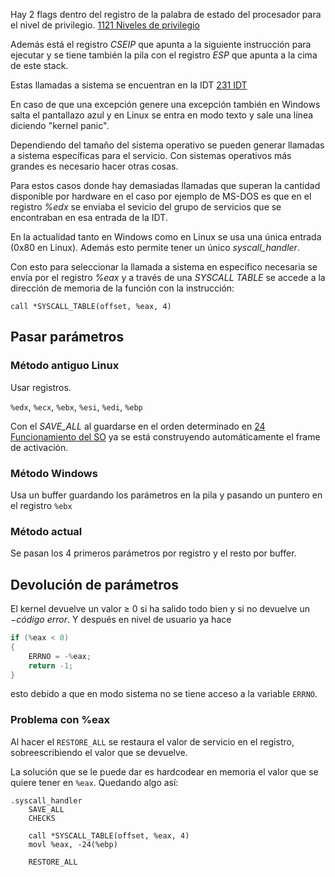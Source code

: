 Hay 2 flags dentro del registro de la palabra de estado del procesador para el nivel de privilegio. [1121 Niveles de privilegio](1121%20Niveles%20de%20privilegio.md)

Además está el registro $CSEIP$ que apunta a la siguiente instrucción para ejecutar y se tiene también la pila con el registro $ESP$ que apunta a la cima de este stack.

Estas llamadas a sistema se encuentran en la IDT [231 IDT](231%20IDT.md)

En caso de que una excepción genere una excepción también en Windows salta el pantallazo azul y en Linux se entra en modo texto y sale una línea diciendo "kernel panic".

Dependiendo del tamaño del sistema operativo se pueden generar llamadas a sistema específicas para el servicio. Con sistemas operativos más grandes es necesario hacer otras cosas.

Para estos casos donde hay demasiadas llamadas que superan la cantidad disponible por hardware en el caso por ejemplo de MS-DOS es que en el registro *%edx* se enviaba el sevicio del grupo de servicios que se encontraban en esa entrada de la IDT.

En la actualidad tanto en Windows como en Linux se usa una única entrada (0x80 en Linux). Además esto permite tener un único *syscall_handler*.

Con esto para seleccionar la llamada a sistema en específico necesaria se envía por el registro *%eax* y a través de una *SYSCALL TABLE* se accede a la dirección de memoria de la función con la instrucción:

```assembly
call *SYSCALL_TABLE(offset, %eax, 4)
```

## Pasar parámetros

### Método antiguo Linux

Usar registros.

`%edx`, `%ecx`, `%ebx`, `%esi`, `%edi`, `%ebp`

Con el *SAVE_ALL* al guardarse en el orden determinado en [24 Funcionamiento del SO](24%20Funcionamiento%20del%20SO.md) ya se está construyendo automáticamente el frame de activación.
### Método Windows

Usa un buffer guardando los parámetros en la pila y pasando un puntero en el registro `%ebx`

### Método actual

Se pasan los 4 primeros parámetros por registro y el resto por buffer.

## Devolución de parámetros

El kernel devuelve un valor $\ge$ 0 si ha salido todo bien y si no devuelve un $-código\ error$. Y después en nivel de usuario ya hace
```C
if (%eax < 0)
{
	ERRNO = -%eax;
	return -1;
}
```

esto debido a que en modo sistema no se tiene acceso a la variable `ERRNO`.

### Problema con %eax

Al hacer el `RESTORE_ALL` se restaura el valor de servicio en el registro, sobreescribiendo el valor que se devuelve.

La solución que se le puede dar es hardcodear en memoria el valor que se quiere tener en `%eax`. Quedando algo así:

```assembly
.syscall_handler
	SAVE_ALL
	CHECKS
	
	call *SYSCALL_TABLE(offset, %eax, 4)
	movl %eax, -24(%ebp)
	
	RESTORE_ALL
```